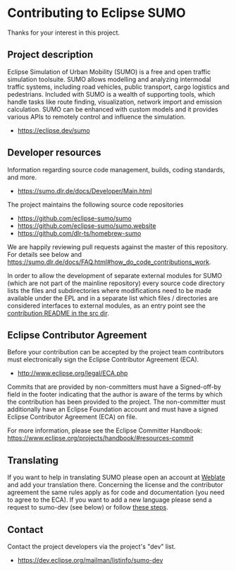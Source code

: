 # Contributing to Eclipse SUMO

Thanks for your interest in this project.

## Project description

Eclipse Simulation of Urban Mobility (SUMO) is a free and open traffic
simulation toolsuite. SUMO allows modelling and analyzing intermodal traffic
systems, including road vehicles, public transport, cargo logistics and
pedestrians. Included with SUMO is a wealth of supporting tools, which handle
tasks like route finding, visualization, network import and emission
calculation. SUMO can be enhanced with custom models and it provides various
APIs to remotely control and influence the simulation.

* https://eclipse.dev/sumo

## Developer resources

Information regarding source code management, builds, coding standards, and
more.

* https://sumo.dlr.de/docs/Developer/Main.html

The project maintains the following source code repositories

* https://github.com/eclipse-sumo/sumo
* https://github.com/eclipse-sumo/sumo.website
* https://github.com/dlr-ts/homebrew-sumo

We are happily reviewing pull requests against the master of this repository.
For details see below and https://sumo.dlr.de/docs/FAQ.html#how_do_code_contributions_work.

In order to allow the development of separate external modules for SUMO (which are not
part of the mainline repository) every source code directory lists the files and
subdirectories where modifications need to be made available under the EPL and in a
separate list which files / directories are considered interfaces to external modules,
as an entry point see the [contribution README in the src dir](src/README_Contributing.md).

## Eclipse Contributor Agreement

Before your contribution can be accepted by the project team contributors must
electronically sign the Eclipse Contributor Agreement (ECA).

* http://www.eclipse.org/legal/ECA.php

Commits that are provided by non-committers must have a Signed-off-by field in
the footer indicating that the author is aware of the terms by which the
contribution has been provided to the project. The non-committer must
additionally have an Eclipse Foundation account and must have a signed Eclipse
Contributor Agreement (ECA) on file.

For more information, please see the Eclipse Committer Handbook:
https://www.eclipse.org/projects/handbook/#resources-commit

## Translating

If you want to help in translating SUMO please open an account at
[Weblate](https://hosted.weblate.org/projects/eclipse-sumo/) and add your translation there.
Concerning the license and the contributor agreement the same rules apply as for code
and documentation (you need to agree to the ECA). If you want to add a new language
please send a request to sumo-dev (see below) or follow
[these steps](https://sumo.dlr.de/docs/Developer/Translating.html#new_language).

## Contact

Contact the project developers via the project's "dev" list.

* https://dev.eclipse.org/mailman/listinfo/sumo-dev
